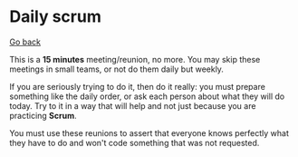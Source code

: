 # Daily scrum

[Go back](..)

This is a **15 minutes** meeting/reunion, no more.
You may skip these meetings in small teams,
or not do them daily but weekly.

If you are seriously trying to do it, then do it really:
you must prepare something like the daily order, or
ask each person about what they will do today. Try to it
in a way that will help and not just because you are
practicing **Scrum**.

You must use these reunions to assert that
everyone knows perfectly what they have to do and won't
code something that was not requested.